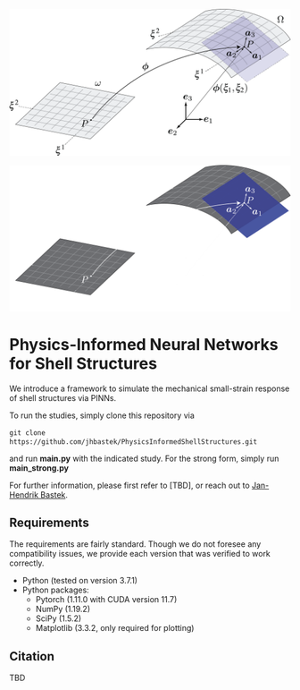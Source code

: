 <p align="center"><img src="shell_midsurface.png#gh-light-mode-only" width="600"\></p>
<p align="center"><img src="shell_midsurface_dark.png#gh-dark-mode-only" width="600"\></p>

# Physics-Informed Neural Networks for Shell Structures

We introduce a framework to simulate the mechanical small-strain response of shell structures via PINNs.

To run the studies, simply clone this repository via
```
git clone https://github.com/jhbastek/PhysicsInformedShellStructures.git
```
and run **main.py** with the indicated study. For the strong form, simply run **main_strong.py**

For further information, please first refer to [TBD], or reach out to [Jan-Hendrik Bastek](mailto:jbastek@ethz.ch).

## Requirements

The requirements are fairly standard. Though we do not foresee any compatibility issues, we provide each version that was verified to work correctly.

- Python (tested on version 3.7.1)
- Python packages:
  - Pytorch (1.11.0 with CUDA version 11.7)
  - NumPy (1.19.2)
  - SciPy (1.5.2)
  - Matplotlib (3.3.2, only required for plotting)

## Citation

TBD
